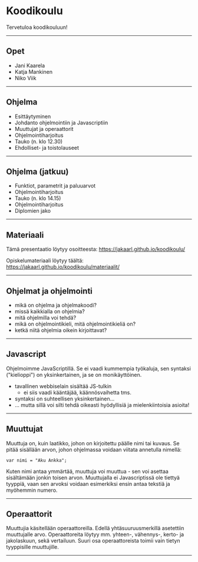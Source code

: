 # Koodikoulu

Tervetuloa koodikouluun!

---

## Opet

* Jani Kaarela
* Katja Mankinen
* Niko Viik

---

## Ohjelma

* Esittäytyminen
* Johdanto ohjelmointiin ja Javascriptiin
* Muuttujat ja operaattorit
* Ohjelmointiharjoitus
* Tauko (n. klo 12.30)
* Ehdolliset- ja toistolauseet

---

## Ohjelma (jatkuu)

* Funktiot, parametrit ja paluuarvot
* Ohjelmointiharjoitus
* Tauko (n. klo 14.15)
* Ohjelmointiharjoitus
* Diplomien jako

---

## Materiaali

Tämä presentaatio löytyy osoitteesta:
https://jakaarl.github.io/koodikoulu/

Opiskelumateriaali löytyy täältä:
https://jakaarl.github.io/koodikoulu/materiaalit/

---

## Ohjelmat ja ohjelmointi

* mikä on ohjelma ja ohjelmakoodi?
* missä kaikkialla on ohjelmia?
* mitä ohjelmilla voi tehdä?
* mikä on ohjelmointikieli, mitä ohjelmointikieliä on?
* ketkä niitä ohjelmia oikein kirjoittavat?

---

## Javascript

Ohjelmoimme JavaScriptillä. Se ei vaadi kummempia työkaluja, sen syntaksi ("kielioppi") on yksinkertainen, ja se on monikäyttöinen.
* tavallinen webbiselain sisältää JS-tulkin
  * ei siis vaadi kääntäjää, käännösvaihetta tms.
* syntaksi on suhteellisen yksinkertainen...
* ... mutta sillä voi silti tehdä oikeasti hyödyllisiä ja mielenkiintoisia asioita!

---

## Muuttujat

Muuttuja on, kuin laatikko, johon on kirjoitettu päälle nimi tai kuvaus. Se pitää sisällään arvon, johon ohjelmassa voidaan viitata annetulla nimellä:

```
var nimi = "Aku Ankka";
```

Kuten nimi antaa ymmärtää, muuttuja voi muuttua - sen voi asettaa sisältämään jonkin toisen arvon. Muuttujalla ei Javascriptissä ole tiettyä tyyppiä, vaan sen arvoksi voidaan esimerkiksi ensin antaa tekstiä ja myöhemmin numero.

---

## Operaattorit

Muuttujia käsitellään operaattoreilla. Edellä yhtäsuuruusmerkillä asetettiin muuttujalle arvo. Operaattoreita löytyy mm. yhteen-, vähennys-, kerto- ja jakolaskuun, sekä vertailuun. Suuri osa operaattoreista toimii vain tietyn tyyppisille muuttujille.

---
